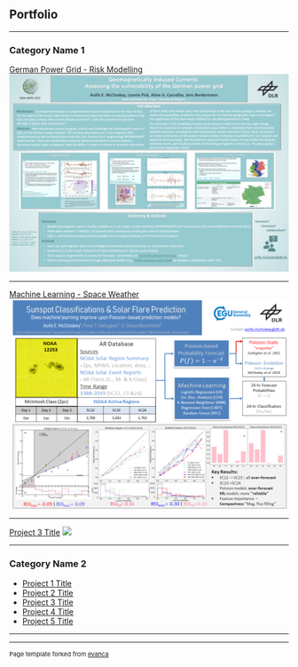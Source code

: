 ## Portfolio

---

### Category Name 1 

[German Power Grid - Risk Modelling](/pdf/GIC_project_presentation.pdf)
<img src="images/GIC_project_presentation.png?raw=true"/>

---
[Machine Learning - Space Weather](/pdf/egu_display_materials.pdf)
<img src="images/egu_presentation_final.png?raw=true"/>

---
[Project 3 Title](http://example.com/)
<img src="images/dummy_thumbnail.jpg?raw=true"/>

---

### Category Name 2

- [Project 1 Title](http://example.com/)
- [Project 2 Title](http://example.com/)
- [Project 3 Title](http://example.com/)
- [Project 4 Title](http://example.com/)
- [Project 5 Title](http://example.com/)

---




---
<p style="font-size:11px">Page template forked from <a href="https://github.com/evanca/quick-portfolio">evanca</a></p>
<!-- Remove above link if you don't want to attibute -->
